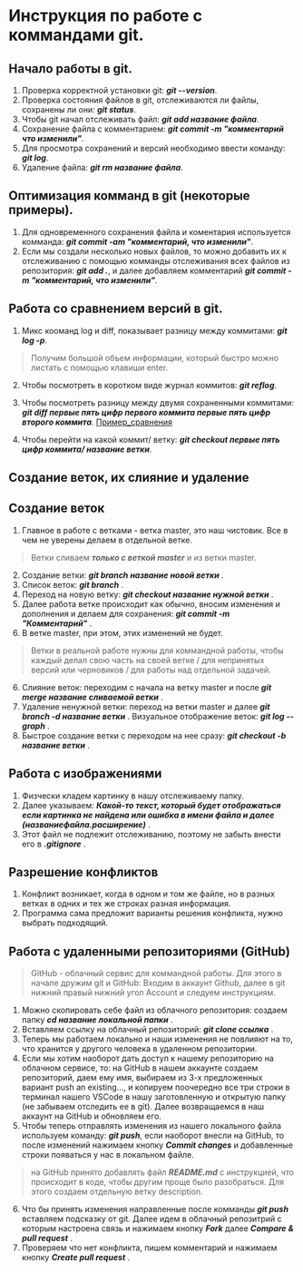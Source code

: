 # Инструкция по работе с коммандами git.

## Начало работы в git.

1. Проверка корректной установки git: __*git --version*__.
2. Проверка состояния файлов в git, отслеживаются ли файлы, сохранены ли они: __*git status*__.
3. Чтобы git начал отслеживать файл: __*git add название файла*__.
4. Сохранение файла с комментарием: __*git commit -m "комментарий что изменили"*__.
5.  Для просмотра сохранений и версий необходимо ввести команду: __*git log*__.
6. Удаление файла: __*git rm название файла*__.

## Оптимизация комманд в git (некоторые примеры).

1. Для одновременного сохранения файла и коментария используется комманда: __*git commit -am "комментарий, что изменили"*__.
2. Если мы создали несколько новых файлов, то можно добавить их к отслеживанию с помощью комманды отслеживания всех файлов из репозитория: __*git add .*__, и далее добавляем комментарий __*git commit -m "комментарий, что изменили"*__.

## Работа со сравнением версий в git.

1. Микс кооманд log и diff, показывает разницу между коммитами: __*git log -p*__. 
> Получим большой объем информации, который быстро можно листать с помощью клавиши enter.
2. Чтобы посмотреть в коротком виде журнал коммитов: __*git reflog*__.
3. Чтобы посмотреть разницу между двумя сохраненными коммитами: __*git diff первые пять цифр первого коммита первые пять цифр второго коммита*__.
[Пример_сравнения](Commit_difference.jpeg)

4. Чтобы перейти на какой коммит/ ветку: __*git checkout первые пять цифр коммита/ название ветки*__.

## Создание веток, их слияние и удаление
## Создание веток

1. Главное в работе с ветками - ветка master, это наш чистовик. Все в чем не уверены делаем в отдельной ветке.
> Ветки сливаем __*только с веткой master*__ и из ветки master.
2. Создание ветки: __*git branch название новой ветки*__ .
3. Список веток: __*git branch*__ .
3. Переход на новую ветку: __*git checkout название нужной ветки*__ . 
4. Далее работа ветке происходит как обычно, вносим изменения и дополнения и делаем для сохранения: __*git commit -m "Комментарий"*__ .
5. В ветке master, при этом, этих изменений не будет.
> Ветки в реальной работе нужны для коммандной работы, чтобы каждый делал свою часть на своей ветке / для непринятых версий или черновиков / для работы над отдельной задачей. 
6. Слияние веток: переходим с начала на ветку master и после  __*git merge название сливаемой ветки*__ .
7. Удаление ненужной ветки: переход на ветки master и далее __*git branch -d название ветки*__ .
Визуальное отображение веток: __*git log --graph*__ .
8. Быстрое создание ветки с переходом на нее сразу: __*git checkout -b название ветки*__ .

## Работа с изображениями

1. Физчески кладем картинку в нашу отслеживаему папку.
2. Далее указываем: __*Какой-то текст, который будет отображаться если картинка не найдена или ошибка в имени файла и далее (названиефайла.расширение)*__ .
3. Этот файл не подлежит отслеживанию, поэтому не забыть внести его в __*.gitignore*__ .

## Разрешение конфликтов

1. Конфликт возникает, когда в одном и том же файле, но в разных ветках в одних и тех же строках разная информация.
2. Программа сама предложит варианты решения конфликта, нужно выбрать подходящий.

## Работа с удаленными репозиториями (GitHub)

> GitHub - облачный сервис для коммандной работы. Для этого в начале дружим git и GitHub: Входим в аккаунт Github, далее в git нижний правый нижний угол Account и следуем инструкциям.
1. Можно скопировать себе файл из облачного репозитория: создаем папку __*cd название локальной папки*__ .
2. Вставляем ссылку на облачный репозиторий: __*git clone ссылка*__ .
3. Теперь мы работаем локально и наши изменения не повлияют на то, что хранится у другого человека в удаленном репозитории.
4. Если мы хотим наоборот дать доступ к нашему репозиторию на облачном сервисе, то: на GitHub в нашем аккаунте создаем репозиторий, даем ему имя, выбираем из 3-х предложенных вариант push an existing..., и копируем поочередно все три строки в терминал нашего VSCode в нашу заготовленную и открытую папку (не забываем отследить ее в git). Далее возвращаемся в наш аккаунт на GitHub и обновляем его.
5. Чтобы теперь отправлять изменения из нашего локального файла используем команду: __*git push*__, если наоборот внесли на GitHub, то после изменений нажимаем кнопку __*Commit changes*__ и добавленные строки появаться у нас в локальном файле.
> на GitHub принято добавлять файл __*README.md*__ с инструкцией, что происходит в коде, чтобы другим проще было разобраться. Для этого создаем отдельную ветку description.
6. Что бы принять изменения направленные после комманды __*git push*__ вставляем подсказку от git. Далее идем в облачный репозитрий с которым настроена связь и нажимаем кнопку __*Fork*__ далее __*Compare & pull request*__ .
7. Проверяем что нет конфликта, пишем комментарий и нажимаем кнопку __*Create pull request*__ .
